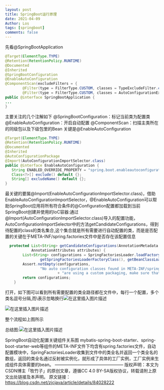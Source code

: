 ```yaml
---
layout: post
title: SpringBoot运行原理
date: 2021-04-09
Author: Los
tags: [springboot]
comments: false
---
```


先看@SpringBootApplication
```java
@Target(ElementType.TYPE)
@Retention(RetentionPolicy.RUNTIME)
@Documented
@Inherited
@SpringBootConfiguration
@EnableAutoConfiguration
@ComponentScan(excludeFilters = {
        @Filter(type = FilterType.CUSTOM, classes = TypeExcludeFilter.class),
        @Filter(type = FilterType.CUSTOM, classes = AutoConfigurationExcludeFilter.class) })
public @interface SpringBootApplication {
...
}

````
主要关注的几个注解如下
@SpringBootConfiguration：标记当前类为配置类
@EnableAutoConfiguration：开启自动配置
@ComponentScan：扫描主类所在的同级包以及下级包里的Bean
关键是@EnableAutoConfiguration
```java
@Target(ElementType.TYPE)
@Retention(RetentionPolicy.RUNTIME)
@Documented
@Inherited
@AutoConfigurationPackage
@Import(AutoConfigurationImportSelector.class)
public @interface EnableAutoConfiguration {
   String ENABLED_OVERRIDE_PROPERTY = "spring.boot.enableautoconfiguration";
   Class<?>[] exclude() default {};
   String[] excludeName() default {};
}
```
最关键的要属@Import(EnableAutoConfigurationImportSelector.class)，借助EnableAutoConfigurationImportSelector，@EnableAutoConfiguration可以帮助SpringBoot应用将所有符合条件的@Configuration配置都加载到当前SpringBoot创建并使用的IoC容器:通过@Import(AutoConfigurationImportSelector.class)导入的配置功能，
AutoConfigurationImportSelector中的方法getCandidateConfigurations，得到待配置的class的类名集合,这个集合就是所有需要进行自动配置的类，而是是否配置的关键在于META-INF/spring.factories文件中是否存在该配置信息
```java
  protected List<String> getCandidateConfigurations(AnnotationMetadata metadata,
            AnnotationAttributes attributes) {
        List<String> configurations = SpringFactoriesLoader.loadFactoryNames(
                getSpringFactoriesLoaderFactoryClass(), getBeanClassLoader());
        Assert.notEmpty(configurations,
                "No auto configuration classes found in META-INF/spring.factories. If you "
                        + "are using a custom packaging, make sure that file is correct.");
        return configurations;
    }
```
打开，如下图可以看到所有需要配置的类全路径都在文件中，每行一个配置，多个类名逗号分隔,而\表示忽略换行![在这里插入图片描述](https://img-blog.csdn.net/20180625171312420?watermark/2/text/aHR0cHM6Ly9ibG9nLmNzZG4ubmV0L0F4ZWxhMzBX/font/5a6L5L2T/fontsize/400/fill/I0JBQkFCMA==/dissolve/70)



![在这里插入图片描述](https://img-blog.csdnimg.cn/20201113165102963.png?x-oss-process=image/watermark,type_ZmFuZ3poZW5naGVpdGk,shadow_10,text_aHR0cHM6Ly9ibG9nLmNzZG4ubmV0L3pqY2phdmE=,size_16,color_FFFFFF,t_70#pic_center)

整个流程如上图所示

总结图:![在这里插入图片描述](https://img-blog.csdnimg.cn/2020111316535889.png?x-oss-process=image/watermark,type_ZmFuZ3poZW5naGVpdGk,shadow_10,text_aHR0cHM6Ly9ibG9nLmNzZG4ubmV0L3pqY2phdmE=,size_16,color_FFFFFF,t_70#pic_center)

SpringBoot自动化配置关键组件关系图
mybatis-spring-boot-starter、spring-boot-starter-web等组件的META-INF文件下均含有spring.factories文件，自动配置模块中，SpringFactoriesLoader收集到文件中的类全名并返回一个类全名的数组，返回的类全名通过反射被实例化，就形成了具体的工厂实例，工厂实例来生成组件具体需要的bean。
————————————————
版权声明：本文为CSDN博主「牧竹子」的原创文章，遵循CC 4.0 BY-SA版权协议，转载请附上原文出处链接及本声明。
原文链接：https://blog.csdn.net/zjcjava/article/details/84028222